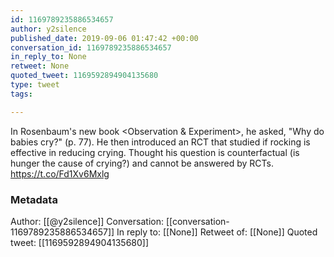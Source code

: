 ```yaml
---
id: 1169789235886534657
author: y2silence
published_date: 2019-09-06 01:47:42 +00:00
conversation_id: 1169789235886534657
in_reply_to: None
retweet: None
quoted_tweet: 1169592894904135680
type: tweet
tags:

---
```


In Rosenbaum's new book &lt;Observation &amp; Experiment&gt;, he asked, "Why do babies cry?" (p. 77). He then introduced an RCT that studied if rocking is effective in reducing crying. Thought his question is counterfactual (is hunger the cause of crying?) and cannot be answered by RCTs. https://t.co/Fd1Xv6Mxlg

### Metadata

Author: [[@y2silence]]
Conversation: [[conversation-1169789235886534657]]
In reply to: [[None]]
Retweet of: [[None]]
Quoted tweet: [[1169592894904135680]]
